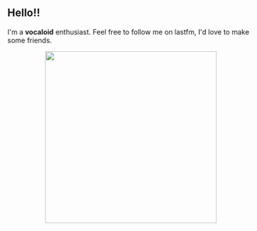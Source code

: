 ## Hello‼️
I'm a **vocaloid** enthusiast. Feel free to follow me on lastfm, I'd love to make some friends.
<div style="text-align: center;">
  <a href="https://www.last.fm/user/hash_tofu">
    <img src="https://lastfm-recently-played.vercel.app/api?user=hash_tofu" height="auto" width="350px"/>
  </a>
</div>

